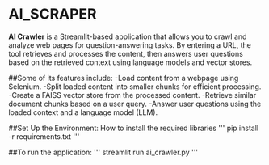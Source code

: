 ﻿# AI_SCRAPER
**AI Crawler** is a Streamlit-based application that allows you to crawl and analyze web pages for question-answering tasks. By entering a URL, the tool retrieves and processes the content, then answers user questions based on the retrieved context using language models and vector stores.

##Some of its features include:
-Load content from a webpage using Selenium.
-Split loaded content into smaller chunks for efficient processing.
-Create a FAISS vector store from the processed content.
-Retrieve similar document chunks based on a user query.
-Answer user questions using the loaded context and a language model (LLM).

##Set Up the Environment:
How to install the required libraries
'''
pip install -r requirements.txt
'''

##To run the application:
'''
streamlit run ai_crawler.py
'''
